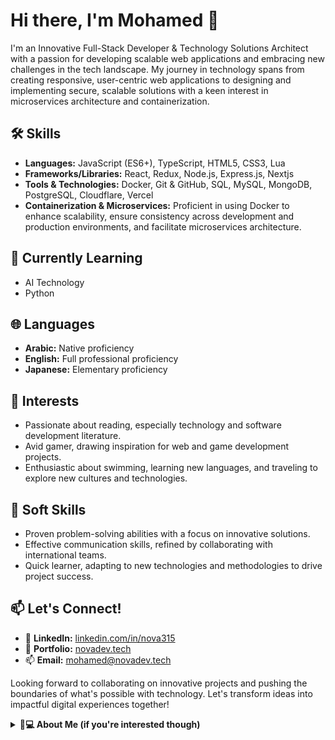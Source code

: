 # Hi there, I'm Mohamed 👋

I'm an Innovative Full-Stack Developer & Technology Solutions Architect with a passion for developing scalable web applications and embracing new challenges in the tech landscape. My journey in technology spans from creating responsive, user-centric web applications to designing and implementing secure, scalable solutions with a keen interest in microservices architecture and containerization.

## 🛠️ Skills

- **Languages:** JavaScript (ES6+), TypeScript, HTML5, CSS3, Lua
- **Frameworks/Libraries:** React, Redux, Node.js, Express.js, Nextjs
- **Tools & Technologies:** Docker, Git & GitHub, SQL, MySQL, MongoDB, PostgreSQL, Cloudflare, Vercel
- **Containerization & Microservices:** Proficient in using Docker to enhance scalability, ensure consistency across development and production environments, and facilitate microservices architecture.

## 🌱 Currently Learning

- AI Technology
- Python

<!--
## 🚀 Featured Projects

### Project Name 1
Description of Project 1.

📂 [GitHub Repository](https://github.com/your-username/project-1)
🔗 [Live Demo](https://your-live-demo-link.com/project-1)

### Project Name 2
Description of Project 2.

📂 [GitHub Repository](https://github.com/your-username/project-2)
🔗 [Live Demo](https://your-live-demo-link.com/project-2)

### Project Name 3
Description of Project 3.

📂 [GitHub Repository](https://github.com/your-username/project-3)
🔗 [Live Demo](https://your-live-demo-link.com/project-3)
-->
## 🌐 Languages

- **Arabic:** Native proficiency
- **English:** Full professional proficiency
- **Japanese:** Elementary proficiency

## 🌟 Interests

- Passionate about reading, especially technology and software development literature.
- Avid gamer, drawing inspiration for web and game development projects.
- Enthusiastic about swimming, learning new languages, and traveling to explore new cultures and technologies.

## 🌟 Soft Skills
- Proven problem-solving abilities with a focus on innovative solutions.
- Effective communication skills, refined by collaborating with international teams.
- Quick learner, adapting to new technologies and methodologies to drive project success.

## 📫 Let's Connect!

- 🚀 **LinkedIn:** [linkedin.com/in/nova315](https://linkedin.com/in/nova315)
- 🔗 **Portfolio:** [novadev.tech](https://novadev.tech)
- 📫 **Email:** [mohamed@novadev.tech](mailto:mohamed@novadev.tech)

Looking forward to collaborating on innovative projects and pushing the boundaries of what's possible with technology.
Let's transform ideas into impactful digital experiences together!

<details>
  <summary><strong>👨💻 About Me (if you're interested though)</strong></summary>
  <p>
    As a passionate Full-Stack Developer and fervent tech enthusiast, my mission is to craft innovative solutions that resonate in the ever-evolving digital landscape. My adventure in tech began with the ambition to bridge aesthetics and functionality, leading me from freelance web development to the intricate challenges of game design. My hands-on experience spans across creating personalized, e-commerce, and corporate websites to contributing to the expansive world of the MORPG game "Rappelz," where I enhanced gameplay through novel features and robust security measures.
  </p>
  <p>
    Holding a Full-Stack Engineer Certification, I'm not just equipped with a broad spectrum of technical skills—from HTML and CSS to JavaScript and Lua—but also with a persistent zeal for embracing new technologies and methodologies, such as Cloudflare and Vercel, to stay at the cutting edge of web and software development. This dedication extends beyond the professional realm, reflecting my personal commitment to leveraging technology in addressing pivotal issues like climate change.
  </p>
  <p>
    Beyond coding, my world is enriched by a voracious appetite for reading, a passion for gaming that fuels my creativity, and an insatiable curiosity for exploring new cultures and languages, which has rendered me a multilingual communicator. These pursuits not only refine my technical expertise but also broaden my worldview, enabling me to approach each project with a fresh, global perspective.
  </p>
  <p>
    I'm on a quest to collaborate with like-minded individuals and organizations to forge impactful digital experiences that push the boundaries of possibility. Together, let's navigate the future of technology and make a tangible difference in the world.
  </p>
</details>
